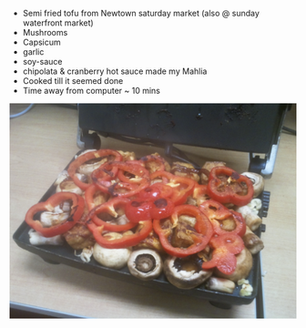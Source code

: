 - Semi fried tofu from Newtown saturday market (also @ sunday waterfront market)
- Mushrooms
- Capsicum
- garlic
- soy-sauce
- chipolata & cranberry hot sauce made my Mahlia
- Cooked till it seemed done
- Time away from computer ~ 10 mins

![](tofufun.jpg?raw=true)
